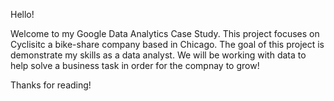 Hello!

Welcome to my Google Data Analytics Case Study. This project focuses on Cyclisitc a bike-share company based in Chicago. The goal of this project is demonstrate
my skills as a data analyst. We will be working with data to help solve a business task in order for the compnay to grow!

Thanks for reading!
